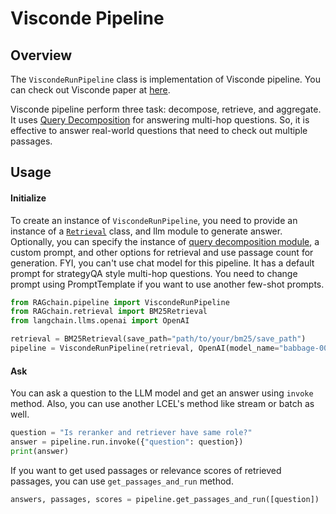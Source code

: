# Visconde Pipeline

## Overview

The `ViscondeRunPipeline` class is implementation of Visconde pipeline. You can check out Visconde paper at [here](https://arxiv.org/abs/2212.09656).&#x20;

Visconde pipeline perform three task: decompose, retrieve, and aggregate. It uses [Query Decomposition](../../utils/query-decomposition.md) for answering multi-hop questions. So, it is effective to answer real-world questions  that need to check out multiple passages.

## Usage

#### Initialize

To create an instance of `ViscondeRunPipeline`, you need to provide an instance of a [`Retrieval`](../retrieval/) class, and llm module to generate answer. Optionally, you can specify the instance of [query decomposition module](../utils/query-decomposition.md), a custom prompt, and other options for retrieval and use passage count for generation.
FYI, you can't use chat model for this pipeline.
It has a default prompt for strategyQA style multi-hop questions. You need to change prompt using PromptTemplate if you want to use another few-shot prompts.

```python
from RAGchain.pipeline import ViscondeRunPipeline
from RAGchain.retrieval import BM25Retrieval
from langchain.llms.openai import OpenAI

retrieval = BM25Retrieval(save_path="path/to/your/bm25/save_path")
pipeline = ViscondeRunPipeline(retrieval, OpenAI(model_name="babbage-002"))
```

#### Ask

You can ask a question to the LLM model and get an answer using `invoke` method. Also, you can use another LCEL's method like stream or batch as well.

```python
question = "Is reranker and retriever have same role?"
answer = pipeline.run.invoke({"question": question})
print(answer)
```

If you want to get used passages or relevance scores of retrieved passages, you can use `get_passages_and_run` method.

```python
answers, passages, scores = pipeline.get_passages_and_run([question])
```
